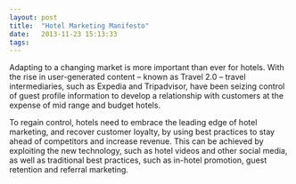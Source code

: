 ```yaml
---
layout: post
title:  "Hotel Marketing Manifesto"
date:   2013-11-23 15:13:33
tags:   
---
```


<p>Adapting to a changing market is more important than ever for hotels. With the rise in user-generated content &#8211; known as Travel 2.0 &#8211; travel intermediaries, such as Expedia and Tripadvisor, have been seizing control of guest profile information to develop a relationship with customers at the expense of mid range and budget hotels.</p>
<p>To regain control, hotels need to embrace the leading edge of hotel marketing, and recover customer loyalty, by using best practices to stay ahead of competitors and increase revenue. This can be achieved by exploiting the new technology, such as hotel videos and other social media, as well as traditional best practices, such as in-hotel promotion, guest retention and referral marketing.</p>


